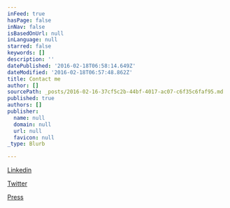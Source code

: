```yaml
---
inFeed: true
hasPage: false
inNav: false
isBasedOnUrl: null
inLanguage: null
starred: false
keywords: []
description: ''
datePublished: '2016-02-18T06:58:14.649Z'
dateModified: '2016-02-18T06:57:48.862Z'
title: Contact me
author: []
sourcePath: _posts/2016-02-16-37cf5c2b-44bf-4017-ac07-c6f35c6faf95.md
published: true
authors: []
publisher:
  name: null
  domain: null
  url: null
  favicon: null
_type: Blurb

---
```

[Linkedin][0]

[Twitter][1]

[Press][2]

[0]: http://linkedin.com/in/claudioraimondi
[1]: http://twitter.com/@claudioraimondi
[2]: https://thegrid.ai/claudio-raimondi-press/